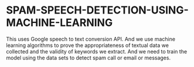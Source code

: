 # SPAM-SPEECH-DETECTION-USING-MACHINE-LEARNING
This uses Google speech to text conversion API. And we use machine learning algorithms to prove the appropriateness of textual data we collected and the validity of keywords we extract. And we need to train the model using the data sets to detect spam call or email or messages.
<a href="/dsaisrujan/SPAM-SPEECH-DETECTION-USING-MACHINE-LEARNING/blob/main/total%20mini-project%20report.pdf"></a>
